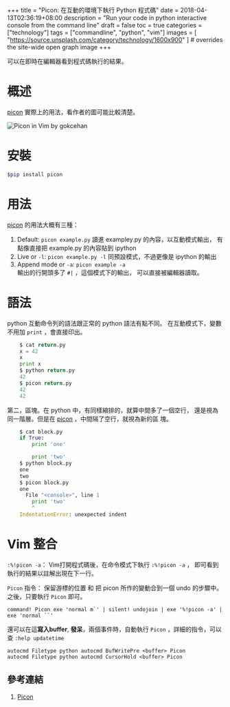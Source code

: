 +++
title = "Picon: 在互動的環境下執行 Python 程式碼"
date = 2018-04-13T02:36:19+08:00
description = "Run your code in python interactive console from the command line"
draft = false
toc = true
categories = ["technology"]
tags = ["commandline", "python", "vim"]
images = [
  "https://source.unsplash.com/category/technology/1600x900"
] # overrides the site-wide open graph image
+++

可以在即時在編輯器看到程式碼執行的結果。

 

<!--more-->

# 概述

[picon][] 實際上的用法，看作者的圖可能比較清楚。

![Picon in Vim by gokcehan](https://camo.githubusercontent.com/88d5900dd1f78cb0133411865ab6c99fe9356910/68747470733a2f2f6d656469612e67697068792e636f6d2f6d656469612f386342684d5a74417934763059644d72514a2f67697068792e676966)



# 安裝

```bash
$pip install picon
```

# 用法

[picon][] 的用法大概有三種：

1. Default: `picon example.py`
    讀進 exampley.py 的內容，以互動模式輸出，
    有點像直接把 example.py 的內容貼到 ipython
2. Live or `-l`: `picon example.py -l`
    同預設模式，不過更像是 ipython 的輸出
3. Append mode or `-a`: `picon example -a`    
    輸出的行開頭多了 `#|` ，這個模式下的輸出，
    可以直接被編輯器讀取。

# 語法

python 互動命令列的語法跟正常的 python 語法有點不同。
在互動模式下，變數不用加 `print` ，會直接印出。

```python
    $ cat return.py
    x = 42
    x
    print x
    $ python return.py
    42
    $ picon return.py
    42
    42
```

第二，區塊。在 python 中，有同樣縮排的，就算中間多了一個空行，
還是視為同一階層。但是在 [picon][] ，中間隔了空行，就視為新的區
塊。

```python
    $ cat block.py
    if True:
        print 'one'

        print 'two'
    $ python block.py
    one
    two
    $ picon block.py
    one
      File "<console>", line 1
        print 'two'
        ^
    IndentationError: unexpected indent
```


# Vim 整合

`:%!picon -a`： Vim打開程式碼後，在命令模式下執行 `:%!picon -a` ，
即可看到執行的結果以註解出現在下一行。

`Picon` 指令： 保留游標的位置 和 把 picon 所作的變動合到一個 undo 的步驟中。
之後，只要執行 `Picon` 即可。

    command! Picon exe 'normal m`' | silent! undojoin | exe '%!picon -a' | exe 'normal ``'


還可以在這**寫入buffer**, **發呆**，兩個事件時，自動執行 `Picon`
，詳細的指令，可以查 `:help updatetime`

    autocmd Filetype python autocmd BufWritePre <buffer> Picon
    autocmd Filetype python autocmd CursorHold <buffer> Picon




參考連結
--------

1. [Picon](https://github.com/gokcehan/picon)

<!-- Links -->
[picon]: https://github.com/gokcehan/picon "Run your code in python interactive console from the command line"

